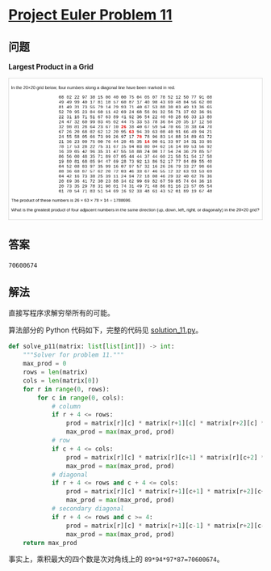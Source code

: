 # [Project Euler Problem 11](https://projecteuler.net/problem=11)

## 问题

**Largest Product in a Grid**

![题目截图](../images/problem_11.png)

## 答案

`70600674`

## 解法

直接写程序求解穷举所有的可能。

算法部分的 Python 代码如下，完整的代码见 [solution_11.py](../solutions/solution_11.py)。

```python
def solve_p11(matrix: list[list[int]]) -> int:
    """Solver for problem 11."""
    max_prod = 0
    rows = len(matrix)
    cols = len(matrix[0])
    for r in range(0, rows):
        for c in range(0, cols):
            # column
            if r + 4 <= rows:
                prod = matrix[r][c] * matrix[r+1][c] * matrix[r+2][c] * matrix[r+3][c]
                max_prod = max(max_prod, prod)
            # row
            if c + 4 <= cols:
                prod = matrix[r][c] * matrix[r][c+1] * matrix[r][c+2] * matrix[r][c+3]
                max_prod = max(max_prod, prod)
            # diagonal
            if r + 4 <= rows and c + 4 <= cols:
                prod = matrix[r][c] * matrix[r+1][c+1] * matrix[r+2][c+2] * matrix[r+3][c+3]
                max_prod = max(max_prod, prod)
            # secondary diagonal
            if r + 4 <= rows and c >= 4:
                prod = matrix[r][c] * matrix[r+1][c-1] * matrix[r+2][c-2] * matrix[r+3][c-3]
                max_prod = max(max_prod, prod)
    return max_prod
```

事实上，乘积最大的四个数是次对角线上的 `89*94*97*87=70600674`。
